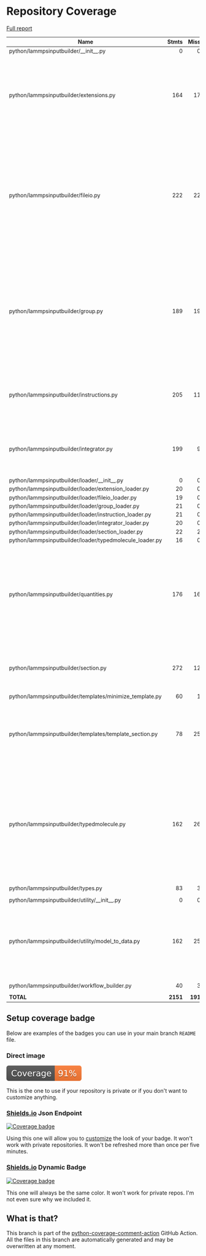 # Repository Coverage

[Full report](https://htmlpreview.github.io/?https://github.com/madreher/LammpsInputBuilder/blob/python-coverage-comment-action-data/htmlcov/index.html)

| Name                                                      |    Stmts |     Miss |   Cover |   Missing |
|---------------------------------------------------------- | -------: | -------: | ------: | --------: |
| python/lammpsinputbuilder/\_\_init\_\_.py                 |        0 |        0 |    100% |           |
| python/lammpsinputbuilder/extensions.py                   |      164 |       17 |     90% |25-26, 29, 67, 121, 174, 209, 219, 223, 246, 253-256, 259-261 |
| python/lammpsinputbuilder/fileio.py                       |      222 |       22 |     90% |30-31, 34, 37, 92, 116, 124, 132-136, 146-149, 179, 194, 215, 224, 242, 270, 305, 315, 321 |
| python/lammpsinputbuilder/group.py                        |      189 |       19 |     90% |25, 28, 49, 57, 68, 100, 123, 179, 185, 197, 229, 240, 246, 249, 266, 272, 284, 292, 298 |
| python/lammpsinputbuilder/instructions.py                 |      205 |       11 |     95% |29-30, 44, 57, 84, 95, 132, 145, 234, 304, 342 |
| python/lammpsinputbuilder/integrator.py                   |      199 |        9 |     95% |36, 50, 83, 156, 193, 273, 283, 288, 293 |
| python/lammpsinputbuilder/loader/\_\_init\_\_.py          |        0 |        0 |    100% |           |
| python/lammpsinputbuilder/loader/extension\_loader.py     |       20 |        0 |    100% |           |
| python/lammpsinputbuilder/loader/fileio\_loader.py        |       19 |        0 |    100% |           |
| python/lammpsinputbuilder/loader/group\_loader.py         |       21 |        0 |    100% |           |
| python/lammpsinputbuilder/loader/instruction\_loader.py   |       21 |        0 |    100% |           |
| python/lammpsinputbuilder/loader/integrator\_loader.py    |       20 |        0 |    100% |           |
| python/lammpsinputbuilder/loader/section\_loader.py       |       22 |        2 |     91% |    23, 26 |
| python/lammpsinputbuilder/loader/typedmolecule\_loader.py |       16 |        0 |    100% |           |
| python/lammpsinputbuilder/quantities.py                   |      176 |       16 |     91% |82, 85, 105, 115, 132, 142, 162, 173, 190, 200, 220, 230, 246, 256, 273, 283 |
| python/lammpsinputbuilder/section.py                      |      272 |       12 |     96% |21, 34-37, 40-41, 44, 60, 204, 243, 246 |
| python/lammpsinputbuilder/templates/minimize\_template.py |       60 |        1 |     98% |        66 |
| python/lammpsinputbuilder/templates/template\_section.py  |       78 |       25 |     68% |23, 26, 29, 43-49, 52-58, 61-67, 75, 80, 85, 97, 102, 107, 115 |
| python/lammpsinputbuilder/typedmolecule.py                |      162 |       26 |     84% |42-47, 68, 71, 78, 82, 109, 118, 120, 129, 141, 144-149, 157-158, 173, 182, 228, 247, 301 |
| python/lammpsinputbuilder/types.py                        |       83 |        3 |     96% |93, 97, 110 |
| python/lammpsinputbuilder/utility/\_\_init\_\_.py         |        0 |        0 |    100% |           |
| python/lammpsinputbuilder/utility/model\_to\_data.py      |      162 |       25 |     85% |34, 55, 58-61, 67-68, 130, 157, 182, 213-217, 231, 237-248 |
| python/lammpsinputbuilder/workflow\_builder.py            |       40 |        3 |     92% |23, 28, 36 |
|                                                 **TOTAL** | **2151** |  **191** | **91%** |           |


## Setup coverage badge

Below are examples of the badges you can use in your main branch `README` file.

### Direct image

[![Coverage badge](https://raw.githubusercontent.com/madreher/LammpsInputBuilder/python-coverage-comment-action-data/badge.svg)](https://htmlpreview.github.io/?https://github.com/madreher/LammpsInputBuilder/blob/python-coverage-comment-action-data/htmlcov/index.html)

This is the one to use if your repository is private or if you don't want to customize anything.

### [Shields.io](https://shields.io) Json Endpoint

[![Coverage badge](https://img.shields.io/endpoint?url=https://raw.githubusercontent.com/madreher/LammpsInputBuilder/python-coverage-comment-action-data/endpoint.json)](https://htmlpreview.github.io/?https://github.com/madreher/LammpsInputBuilder/blob/python-coverage-comment-action-data/htmlcov/index.html)

Using this one will allow you to [customize](https://shields.io/endpoint) the look of your badge.
It won't work with private repositories. It won't be refreshed more than once per five minutes.

### [Shields.io](https://shields.io) Dynamic Badge

[![Coverage badge](https://img.shields.io/badge/dynamic/json?color=brightgreen&label=coverage&query=%24.message&url=https%3A%2F%2Fraw.githubusercontent.com%2Fmadreher%2FLammpsInputBuilder%2Fpython-coverage-comment-action-data%2Fendpoint.json)](https://htmlpreview.github.io/?https://github.com/madreher/LammpsInputBuilder/blob/python-coverage-comment-action-data/htmlcov/index.html)

This one will always be the same color. It won't work for private repos. I'm not even sure why we included it.

## What is that?

This branch is part of the
[python-coverage-comment-action](https://github.com/marketplace/actions/python-coverage-comment)
GitHub Action. All the files in this branch are automatically generated and may be
overwritten at any moment.
